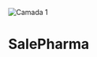 ![Camada 1](https://user-images.githubusercontent.com/99514230/205977606-034bbefe-31fa-4013-9a1c-241917786770.png)


# SalePharma
